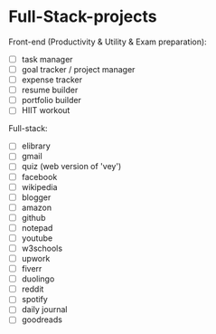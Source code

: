 # Full-Stack-projects

Front-end (Productivity & Utility & Exam preparation):
- [ ] task manager
- [ ] goal tracker / project manager
- [ ] expense tracker
- [ ] resume builder
- [ ] portfolio builder
- [ ] HIIT workout

Full-stack:
- [ ] elibrary
- [ ] gmail
- [ ] quiz (web version of 'vey')
- [ ] facebook
- [ ] wikipedia
- [ ] blogger
- [ ] amazon
- [ ] github
- [ ] notepad
- [ ] youtube
- [ ] w3schools
- [ ] upwork
- [ ] fiverr
- [ ] duolingo
- [ ] reddit
- [ ] spotify
- [ ] daily journal
- [ ] goodreads

